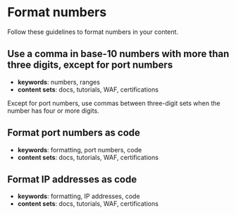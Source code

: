 # Format numbers

Follow these guidelines to format numbers in your content.

## Use a comma in base-10 numbers with more than three digits, except for port numbers

- **keywords**: numbers, ranges
- **content sets**: docs, tutorials, WAF, certifications

Except for port numbers, use commas between three-digit sets when the number has four or more digits.


## Format port numbers as code

- **keywords**: formatting, port numbers, code
- **content sets**: docs, tutorials, WAF, certifications

## Format IP addresses as code

- **keywords**: formatting, IP addresses, code
- **content sets**: docs, tutorials, WAF, certifications
